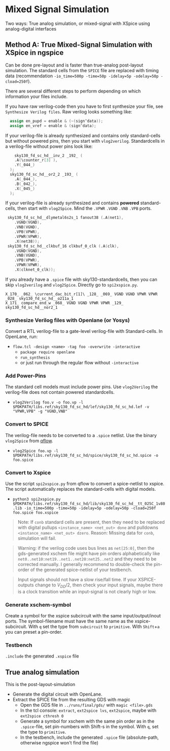 # Mixed Signal Simulation
Two ways: True analog simulation, or mixed-signal with XSpice using analog-digital interfaces
## Method A: True Mixed-Signal Simulation with XSpice in ngspice
Can be done pre-layout and is faster than true-analog post-layout simulation. The standard cells from the `SPICE` file are replaced with timing data (recommendation `-io_time=500p -time=50p -idelay=5p -odelay=50p -cload=250f`).  

There are several different steps to perform depending on which information your files include.

If you have raw verilog-code then you have to first synthesize your file, see `Synthesize Verilog files`.
Raw verilog looks something like:
```verilog
  assign en_pupd = enable & (~(sign^data));
  assign en_vref = enable & (sign^data);
```

If your verilog-file is already synthesized and contains only standard-cells but without powered pins, then you start with `vlog2verilog`. Standardcells in a verilog-file without power pins look like:
```verilog
    sky130_fd_sc_hd__inv_2 _192_ (
    .A(\counter_r[3] ),
    .Y(_044_)
  );
  sky130_fd_sc_hd__or2_2 _193_ (
    .A(_044_),
    .B(_042_),
    .X(_045_)
  );
```


If your verilog-file is already synthesized and contains **powered** standard-cells, then start with `vlog2Spice`. Mind the `.VPWR` `.VGND` `.VNB` `.VPB` ports.
```verilog
 sky130_fd_sc_hd__dlymetal6s2s_1 fanout38 (.A(net1),
    .VGND(VGND),
    .VNB(VGND),
    .VPB(VPWR),
    .VPWR(VPWR),
    .X(net38));
 sky130_fd_sc_hd__clkbuf_16 clkbuf_0_clk (.A(clk),
    .VGND(VGND),
    .VNB(VGND),
    .VPB(VPWR),
    .VPWR(VPWR),
    .X(clknet_0_clk));
```


If you already have a `.spice` file with sky130-standardcells, then you can skip `vlog2verilog` and `vlog2Spice`. Directly go to `spi2xspice.py`. 
```spice
X_170_ _062_ \current_dac_bit_r[1]\ _128_ _069_ VGND VGND VPWR VPWR _028_ sky130_fd_sc_hd__o211a_1
X_171_ compare_end_w _068_ VGND VGND VPWR VPWR _129_ sky130_fd_sc_hd__nor2_1
```

### Synthesize Verilog files with Openlane (or Yosys) 
Convert a RTL verilog-file to a gate-level verilog-file with Standard-cells. In OpenLane, run:
* `flow.tcl -design <name> -tag foo -overwrite -interactive`
  * `package require openlane`
  * `run_synthesis`
  * or just run through the regular flow without `-interactive`

### Add Power-Pins 
The standard cell models must include power pins. Use `vlog2Verilog` the verilog-file does not contain powered standardcells. 
* `vlog2Verilog foo.v -o foo.vp -l $PDKPATH/libs.ref/sky130_fd_sc_hd/lef/sky130_fd_sc_hd.lef -v "VPWR,VPB" -g "VGND,VNB"`  

### Convert to SPICE
The verilog-file needs to be converted to a `.spice` netlist. Use the binary `vlog2Spice` from [qflow](https://github.com/RTimothyEdwards/qflow).  
* `vlog2Spice foo.vp -l $PDKPATH/libs.ref/sky130_fd_sc_hd/spice/sky130_fd_sc_hd.spice -o foo.spice`

### Convert to Xspice 
Use the script `spi2xspice.py` from qflow to convert a spice-netlist to xspice. The script automatically replaces the standard-cells with digital models. 
* `python3 spi2xspice.py $PDKPATH/libs.ref/sky130_fd_sc_hd/lib/sky130_fd_sc_hd__tt_025C_1v80.lib -io_time=500p -time=50p -idelay=5p -odelay=50p -cload=250f foo.spice foo.xspice`

> Note: If `conb` standard cells are present, then they need to be replaced with digital pullups `<instance_name> <net_out> done` and pulldowns `<instance_name> <net_out> dzero`. Reason: Missing data for `conb`, simulation will fail.

> Warning: if the verilog code uses bus lines as `net[25:0]`, then the gds-generated xschem file might have pin orders alphabetically like `net0..net10:net19..net1..net20:net25..net2` and they need to be corrected manually. I generally recommend to double-check the pin-order of the generated spice-netlist of your testbench.

> Input signals should not have a slow rise/fall time. If your XSPICE-outputs change to $V_{DD}/2$, then check your input signals, maybe there is a clock transition while an input-signal is not clearly high or low.

### Generate xschem-symbol 
Create a symbol for the xspice subcircuit with the same input/output/inout ports. The symbol-filename must have the same name as the xspice-subcircuit. With `q` set the type from `subcircuit` to `primitive`. With `Shift`+`a` you can preset a pin-order. 

### Testbench
`.include` the generated `.xspice` file

## True analog simulation
This is the post-layout-simulation
* Generate the digital circuit with OpenLane.
* Extract the SPICE file from the resulting GDS with magic
  * Open the GDS file in `../runs/final/gds/` with `magic <file>.gds`
  * In the tcl console: `extract`, `ext2spice lvs`, `ext2spice`, maybe with `ext2spice cthresh 0`
  * Generate a symbol for xschem with the same pin order as in the `.spice`-file, set pin-numbers with Shift-s in the symbol. With `q`, set the type to `primitive`.
  * In the testbench, include the generated `.spice` file (absolute-path, otherwise ngspice won't find the file)
